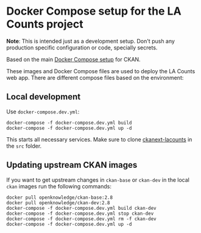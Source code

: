 # Docker Compose setup for the LA Counts project

**Note**: This is intended just as a development setup. Don't push any production specific configuration or code, specially secrets.

Based on the main [Docker Compose setup](https://github.com/okfn/docker-ckan) for CKAN.

These images and Docker Compose files are used to deploy the LA Counts web app. There are different compose files based on the environment:

## Local development

Use `docker-compose.dev.yml`:

    docker-compose -f docker-compose.dev.yml build
    docker-compose -f docker-compose.dev.yml up -d

This starts all necessary services. Make sure to clone [ckanext-lacounts](https://github.com/okfn/ckanext-lacounts) in the `src` folder.


## Updating upstream CKAN images

If you want to get upstream changes in  `ckan-base` or `ckan-dev` in the local `ckan` images run the following commands:

	docker pull openknowledge/ckan-base:2.8
	docker pull openknowledge/ckan-dev:2.8
	docker-compose -f docker-compose.dev.yml build ckan-dev
	docker-compose -f docker-compose.dev.yml stop ckan-dev
	docker-compose -f docker-compose.dev.yml rm -f ckan-dev
	docker-compose -f docker-compose.dev.yml up -d
